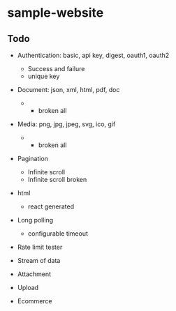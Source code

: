 # sample-website

## Todo

- Authentication: basic, api key, digest, oauth1, oauth2
  - Success and failure
  - unique key
- Document: json, xml, html, pdf, doc
  - - broken all
- Media: png, jpg, jpeg, svg, ico, gif
  - - broken all
- Pagination
  - Infinite scroll
  - Infinite scroll broken
- html
  - react generated
- Long polling
  - configurable timeout
- Rate limit tester
- Stream of data
- Attachment

- Upload
- Ecommerce
